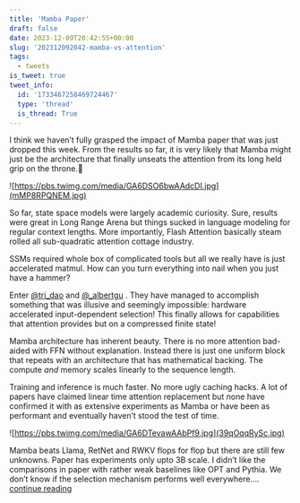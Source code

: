 ```yaml
---
title: 'Mamba Paper'
draft: false
date: 2023-12-09T20:42:55+00:00
slug: '202312092042-mamba-vs-attention'
tags:
  - tweets
is_tweet: true
tweet_info:
  id: '1733467258469724467'
  type: 'thread'
  is_thread: True
---
```




I think we haven’t fully grasped the impact of Mamba paper that was just dropped this week. From the results so far, it is very likely that Mamba might just be the architecture that finally unseats the attention from its long held grip on the throne.🧵

![https://pbs.twimg.com/media/GA6DSO6bwAAdcDI.jpg](mMP8RPQNEM.jpg)

So far, state space models were largely academic curiosity. Sure, results were great in Long Range Arena but things sucked in language modeling for regular context lengths. More importantly, Flash Attention basically steam rolled all sub-quadratic attention cottage industry.

SSMs required whole box of complicated tools but all we really have is just accelerated matmul. How can you turn everything into nail when you just have a hammer?

Enter [@tri_dao](https://x.com/tri_dao) and [@_albertgu](https://x.com/_albertgu) . They have managed to accomplish something that was illusive and seemingly impossible: hardware accelerated input-dependent selection! This finally allows for capabilities that attention provides but on a compressed finite state!

Mamba architecture has inherent beauty. There is no more attention bad-aided with FFN without explanation. Instead there is just one uniform block that repeats with an architecture that has mathematical backing. The compute *and* memory scales linearly to the sequence length.

Training and inference is much faster. No more ugly caching hacks. A lot of papers have claimed linear time attention replacement but none have confirmed it with as extensive experiments as Mamba or have been as performant and eventually haven’t stood the test of time.

![https://pbs.twimg.com/media/GA6DTevawAAbPf9.jpg](39qOqqRySc.jpg)

Mamba beats Llama, RetNet and RWKV flops for flop but there are still few unknowns. Paper has experiments only upto 3B scale. I didn’t like the comparisons in paper with rather weak baselines like OPT and Pythia. We don’t know if the selection mechanism  performs well everywhere.… [continue reading](https://x.com/sytelus/status/1733467258469724467)
